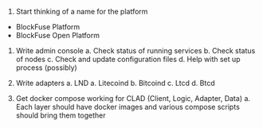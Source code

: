 1. Start thinking of a name for the platform
  - BlockFuse Platform
  - BlockFuse Open Platform

1. Write admin console
  a. Check status of running services
  b. Check status of nodes
  c. Check and update configuration files
  d. Help with set up process (possibly)

1. Write adapters 
  a. LND
  a. Litecoind
  b. Bitcoind
  c. Ltcd
  d. Btcd

1. Get docker compose working for CLAD (Client, Logic, Adapter, Data)
  a. Each layer should have docker images and various compose scripts should bring them together

